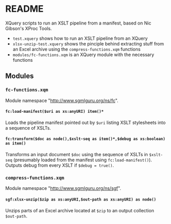 # README

XQuery scripts to run an XSLT pipeline from a manifest, based on Nic Gibson's XProc Tools.

* `test.xquery` shows how to run an XSLT pipeline from an XQuery
* `xlsx-unzip-test.xquery` shows the pinciple behind extracting stuff from an Excel archive using the `compress-functions.xqm` functions
* `modules/fc-functions.xqm` is an XQuery module with the necessary functions


## Modules


### `fc-functions.xqm`

Module namespace "http://www.sgmlguru.org/ns/fc".


#### `fc:load-manifest($uri as xs:anyURI) item()*`

Loads the pipeline manifest pointed out by `$uri` listing XSLT stylesheets into a sequence of XSLTs.


#### `fc:transform($doc as node(),$xslt-seq as item()*,$debug as xs:boolean) as item()`

Transforms an input document `$doc` using the sequence of XSLTs in `$xslt-seq` (presumably loaded from the manifest using `fc:load-manifest()`). Outputs debug from every XSLT if `$debug = true()`.


### `compress-functions.xqm`

Module namespace "http://www.sgmlguru.org/ns/sgf".


#### `sgf:xlsx-unzip($zip as xs:anyURI,$out-path as xs:anyURI) as node()`

Unzips parts of an Excel archive located at `$zip` to an output collection `$out-path`.
